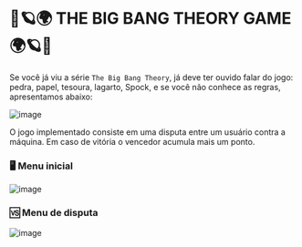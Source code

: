 # 🌌🪐🌍 THE BIG BANG THEORY GAME 🌍🪐🌌

Se você já viu a série `The Big Bang Theory`, já deve ter ouvido falar do jogo: pedra, papel, tesoura, lagarto, Spock, e se você não conhece as regras, apresentamos abaixo:

![image](https://user-images.githubusercontent.com/108489178/235312335-5c129479-e7ed-47fa-9c0c-d6cc0a95af47.png)



O jogo implementado consiste em uma disputa entre um usuário contra a máquina. Em caso de vitória o vencedor acumula mais um ponto.



### 🖥 Menu inicial
![image](https://user-images.githubusercontent.com/108489178/235312193-1fed9ee6-26a5-4f54-9bf3-ab710dda7788.png)
### 🆚 Menu de disputa
![image](https://user-images.githubusercontent.com/108489178/235312225-2df7b308-894a-4876-9dfb-a1a8c2c0d555.png)